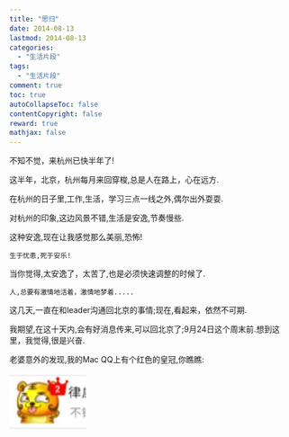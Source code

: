 ```yaml
---
title: "思归"
date: 2014-08-13
lastmod: 2014-08-13
categories:
  - "生活片段"
tags:
  - "生活片段"
comment: true
toc: true
autoCollapseToc: false
contentCopyright: false
reward: true
mathjax: false
---
```


不知不觉，来杭州已快半年了!

这半年，北京，杭州每月来回穿梭,总是人在路上，心在远方.

在杭州的日子里,工作,生活，学习三点一线之外,偶尔出外耍耍.

对杭州的印象,这边风景不错,生活是安逸,节奏慢些.

这种安逸,现在让我感觉那么美丽,恐怖!
    
    生于忧患,死于安乐!

当你觉得,太安逸了，太苦了,也是必须快速调整的时候了.

    人,总要有激情地活着，激情地梦着.....

这几天,一直在和leader沟通回北京的事情;现在,看起来，依然不可期.

我期望,在这十天内,会有好消息传来,可以回北京了;9月24日这个周末前.想到这里，我觉得,很是兴奋.


老婆意外的发现,我的Mac QQ上有个红色的皇冠,你瞧瞧:

![image](/images/post/2014-08-13-si-gui/qq_icon.jpg)


